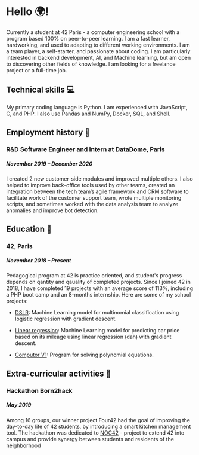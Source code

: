 # Hello 🌍!

Currently a student at 42 Paris - a computer engineering school with a program based 100% on peer-to-peer learning. I am a fast learner, hardworking, and used to adapting to different working environments. I am a team player, a self-starter, and passionate about coding. I am particularly interested in backend development, AI, and Machine learning, but am open to discovering other fields of knowledge. I am looking for a freelance project or a full-time job.

## Technical skills 💻

My primary coding language is Python. I am experienced with JavaScript, C, and PHP. I also use Pandas and NumPy, Docker, SQL, and Shell.

## Employment history 💼

### R&D Software Engineer and Intern at [DataDome](https://datadome.co/), Paris
##### November 2019 – December 2020

I created 2 new customer-side modules and improved multiple others. I also helped to improve back-office tools used by other teams, created an integration between the tech team’s agile framework and CRM software to facilitate work of the customer support team, wrote multiple monitoring scripts, and sometimes worked with the data analysis team to analyze anomalies and improve bot detection.

## Education 📖
### 42, Paris
##### November 2018 – Present

Pedagogical program at 42 is practice oriented, and student's progress depends on qantity and qauality of completed projects. Since I joined 42 in 2018, I have completed 19 projects with an average score of 113%, including a PHP boot camp and an 8-months internship. Here are some of my school projects:

- [DSLR](https://github.com/42ibaran/dslr):
Machine Learning model for multinomial classification using logistic regression with gradient descent.

- [Linear regression](https://github.com/42ibaran/ft_linear_regression):
Machine Learning model for predicting car price based on its mileage using linear regression (dah) with gradient descent.

- [Computor V1](https://github.com/42ibaran/computor_v1):
Program for solving polynomial equations.

## Extra-curricular activities 👻
### Hackathon Born2hack
##### May 2019

Among 16 groups, our winner project Four42 had the goal of improving the day-to-day life of 42 students, by introducing a smart kitchen management tool. The hackathon was dedicated to [NOC42](http://noc.42.fr/le-projet-2/) - project to extend 42 into campus and provide synergy between students and residents of the neighborhood
